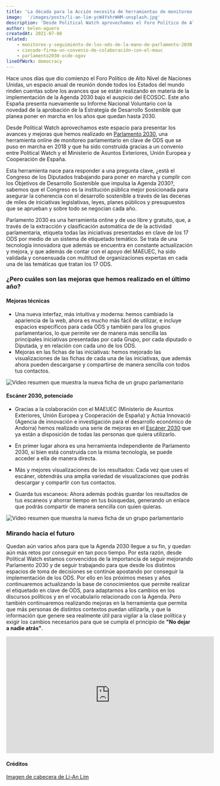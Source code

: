 ```yaml
---
title: 'La década para la Acción necesita de herramientas de monitoreo parlamentario: Novedades en Parlamento 2030'
image:  '/images/posts/li-an-lim-ycW4YxhrWHM-unsplash.jpg'
description: 'Desde Political Watch aprovechamos el Foro Político de Alto Nivel de Naciones Unidas para presentar los avances y mejoras que hemos realizado en Parlamento 2030, una herramienta online de monitoreo parlamentario en clave de ODS.'
author: belen-aguero
createdAt: 2021-07-08
related:
    - monitoreo-y-seguimiento-de-los-ods-de-la-mano-de-parlamento-2030
    - ciecode-firma-un-convenio-de-colaboración-con-el-mauc
    - parlamento2030-ocde-ogov
lineOfWork: democracy
---
```


Hace unos días que dio comienzo el Foro Político de Alto Nivel de Naciones Unidas, un espacio anual de reunión donde todos los Estados del mundo rinden cuentas sobre los avances que se están realizando en materia de la implementación de la Agenda 2030 bajo el auspicio del ECOSOC. Este año España presenta nuevamente su Informe Nacional Voluntario con la novedad de la aprobación de la Estrategia de Desarrollo Sostenible que planea poner en marcha en los años que quedan hasta 2030.

Desde Political Watch aprovechamos este espacio para presentar los avances y mejoras que hemos realizado en [Parlamento 2030](https://www.parlamento2030.es/), una herramienta online de monitoreo parlamentario en clave de ODS que se puso en marcha en 2018 y que ha sido construida gracias a un convenio entre Political Watch y el Ministerio de Asuntos Exteriores, Unión Europea y Cooperación de España.

Esta herramienta nace para responder a una pregunta clave, ¿está el Congreso de los Diputados trabajando para poner en marcha y cumplir con los Objetivos de Desarrollo Sostenible que impulsa la Agenda 2030?, sabemos que el Congreso es la institución pública mejor posicionada para asegurar la coherencia con el desarrollo sostenible a través de las decenas de miles de iniciativas legislativas, leyes, planes públicos y presupuestos que se aprueban y sobre todo se negocian cada año.

Parlamento 2030 es una herramienta online y de uso libre y gratuito, que, a través de la extracción y clasificación automática de de la actividad parlamentaria, etiqueta todas las iniciativas presentadas en clave de los 17 ODS por medio de un sistema de etiquetado temático. Se trata de una tecnología innovadora que además se encuentra en constante actualización y mejora, y que además de contar con el apoyo del MAEUEC, ha sido validada y consensuada con multitud de organizaciones expertas en cada una de las temáticas que tratan los 17 ODS.

### ¿Pero cuáles son las mejoras que hemos realizado en el último año?

#### Mejoras técnicas

* Una nueva interfaz, más intuitiva y moderna: hemos cambiado la apariencia de la web, ahora es mucho más fácil de utilizar, e incluye espacios específicos para cada ODS y también para los grupos parlamentarios, lo que permite ver de manera más sencilla las principales iniciativas presentadas por cada Grupo, por cada diputado o Diputada, y en relación con cada uno de los ODS.
* Mejoras en las fichas de las iniciativas: hemos mejorado las visualizaciones de las fichas de cada una de las iniciativas, que además ahora pueden descargarse y compartirse de manera sencilla con todos tus contactos.

![Vídeo resumen que muestra la nueva ficha de un grupo parlamentario](/images/posts/p2030-updates-fichas-grupos.gif)

#### Escáner 2030, potenciado

* Gracias a la colaboración con el MAEUEC (Ministerio de Asuntos Exteriores, Unión Europea y Cooperación de España) y Actúa Innovació (Agencia de innovación e investigación para el desarrollo económico de Andorra) hemos realizado una serie de mejoras en el [Escáner 2030](https://www.escaner2030.es/) que ya están a disposición de todas las personas que quiera utilizarlo.

* En primer lugar ahora es una herramienta independiente de Parlamento 2030, si bien está construida con la misma tecnología, se puede acceder a ella de manera directa.
* Más y mejores visualizaciones de los resultados: Cada vez que uses el escáner, obtendrás una amplia variedad de visualizaciones que podrás descargar y compartir con tus contactos.
* Guarda tus escaneos: Ahora además podrás guardar los resultados de tus escaneos y ahorrar tiempo en tus búsquedas, generando un enlace que podrás compartir de manera sencilla con quien quieras.

![Vídeo resumen que muestra la nueva ficha de un grupo parlamentario](/images/posts/p2030-updates-escaner.gif)


### Mirando hacia el futuro

Quedan aún varios años para que la Agenda 2030 llegue a su fin, y quedan aún más retos por conseguir en tan poco tiempo. Por esta razón, desde Political Watch estamos convencidos de la importancia de seguir mejorando Parlamento 2030 y de seguir trabajando para que desde los distintos espacios de toma de decisiones se continúe apostando por conseguir la implementación de los ODS. Por ello en los próximos meses y años continuaremos actualizando la base de conocimientos que permite realizar el etiquetado en clave de ODS, para adaptarnos a los cambios en los discursos políticos y en el vocabulario relacionado con la Agenda. Pero también continuaremos realizando mejoras en la herramienta que permita que más personas de distintos contextos puedan utilizarla, y que la información que genere sea realmente útil para vigilar a la clase política y exigir los cambios necesarios para que se cumpla el principio de **"No dejar a nadie atrás"**.

<iframe width="560" height="315" src="https://www.youtube.com/embed/JFLG62Hfu1Y" title="YouTube video player" frameborder="0" allow="accelerometer; autoplay; clipboard-write; encrypted-media; gyroscope; picture-in-picture" allowfullscreen></iframe>


#### Créditos

[Imagen de cabecera de Li-An Lim](https://unsplash.com/photos/ycW4YxhrWHM)
